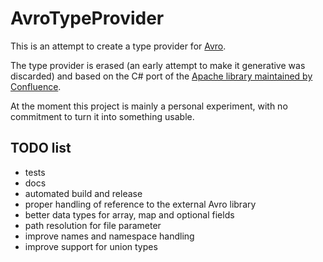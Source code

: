 # AvroTypeProvider

This is an attempt to create a type provider for [Avro](http://avro.apache.org/).

The type provider is erased (an early attempt to make it generative was discarded)
and based on the C# port of the [Apache library maintained by Confluence](https://github.com/confluentinc/avro).

At the moment this project is mainly a personal experiment, with no commitment to turn it into something usable.

## TODO list

- tests
- docs
- automated build and release
- proper handling of reference to the external Avro library
- better data types for array, map and optional fields
- path resolution for file parameter
- improve names and namespace handling
- improve support for union types


